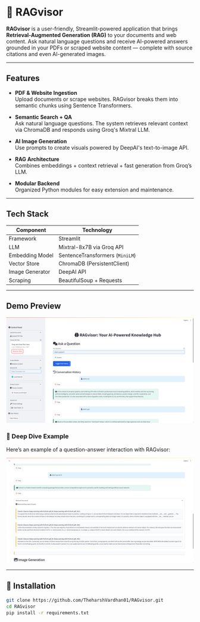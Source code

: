 # 🧠 RAGvisor

**RAGvisor** is a user-friendly, Streamlit-powered application that brings **Retrieval-Augmented Generation (RAG)** to your documents and web content. Ask natural language questions and receive AI-powered answers grounded in your PDFs or scraped website content — complete with source citations and even AI-generated images.

---

##  Features

-  **PDF & Website Ingestion**  
  Upload documents or scrape websites. RAGvisor breaks them into semantic chunks using Sentence Transformers.

-  **Semantic Search + QA**  
  Ask natural language questions. The system retrieves relevant context via ChromaDB and responds using Groq's Mixtral LLM.

-  **AI Image Generation**  
  Use prompts to create visuals powered by DeepAI's text-to-image API.

-  **RAG Architecture**  
  Combines embeddings + context retrieval + fast generation from Groq’s LLM.

-  **Modular Backend**  
  Organized Python modules for easy extension and maintenance.

---

##  Tech Stack

| Component       | Technology                        |
|----------------|-----------------------------------|
| Framework       | Streamlit                         |
| LLM             | Mixtral-8x7B via Groq API         |
| Embedding Model | SentenceTransformers (`MiniLM`)  |
| Vector Store    | ChromaDB (PersistentClient)       |
| Image Generator | DeepAI API                        |
| Scraping        | BeautifulSoup + Requests          |

---

##  Demo Preview

![app-preview](app-preview.png)



### 🔎 Deep Dive Example

Here’s an example of a question-answer interaction with RAGvisor:

![Detailed QA](preview-2.png)


---

## 🔧 Installation

```bash
git clone https://github.com/TheharshVardhan01/RAGvisor.git
cd RAGvisor
pip install -r requirements.txt
